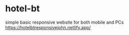# hotel-bt
simple basic responsive website for both mobile and PCs
https://hotelbtresponsivejohn.netlify.app/

